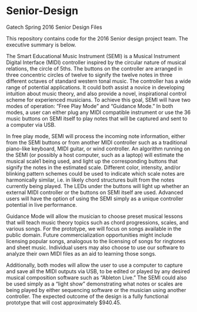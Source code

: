 # Senior-Design
Gatech Spring 2016 Senior Design Files

This repository contains code for the 2016 Senior design project team. The executive summary is below. 

The Smart Educational Music Instrument (SEMI) is a Musical Instrument Digital Interface (MIDI) controller inspired by the circular nature of musical relations, the circle of 5ths. The buttons on the controller are arranged in three concentric circles of twelve to signify the twelve notes in three different octaves of standard western tonal music. The controller has a wide range of potential applications. It could both assist a novice in developing intuition about music theory, and also provide a novel, inspirational control scheme for experienced musicians. To achieve this goal, SEMI will have two modes of operation: “Free Play Mode” and “Guidance Mode.” In both modes, a user can either plug any MIDI compatible instrument or use the 36 music buttons on SEMI itself to play notes that will be captured and sent to a computer via USB. 

In free play mode, SEMI will process the incoming note information, either from the SEMI buttons or from another MIDI controller such as a traditional piano-like keyboard, MIDI guitar, or wind controller. An algorithm running on the SEMI (or possibly a host computer, such as a laptop) will estimate the musical scale1 being used, and light up the corresponding buttons that signify the notes in the estimated scale. Different color, intensity, and/or blinking pattern schemes could be used to indicate which scale notes are harmonically similar, i.e. in likely chord structures built from the notes currently being played. The LEDs under the buttons will light up whether an external MIDI controller or the buttons on SEMI itself are used. Advanced users will have the option of using the SEMI simply as a unique controller potential in live performance.

Guidance Mode will allow the musician to choose preset musical lessons that will teach music theory topics such as chord progressions, scales, and various songs. For the prototype, we will focus on songs available in the public domain. Future commercialization opportunities might include licensing popular songs, analogous to the licensing of songs for ringtones and sheet music. Individual users may also choose to use our software to analyze their own MIDI files as an aid to learning those songs. 	

Additionally, both modes will allow the user to use a computer to capture and save all the MIDI outputs via USB, to be edited or played by any desired musical composition software such as “Ableton Live.” The SEMI could also be used simply as a “light show” demonstrating what notes or scales are being played by either sequencing software or the musician using another controller. The expected outcome of the design is a fully functional prototype that will cost approximately $940.45.
